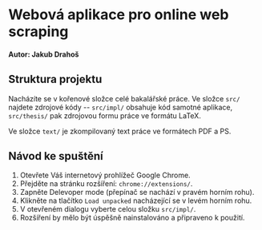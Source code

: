 # Webová aplikace pro online web scraping
#### Autor: Jakub Drahoš

## Struktura projektu
Nacházíte se v kořenové složce celé bakalářské práce. Ve složce `src/` najdete  zdrojové kódy -- `src/impl/` obsahuje kód samotné aplikace, `src/thesis/` pak zdrojovou formu práce ve formátu LaTeX.

Ve složce `text/` je zkompilovaný text práce ve formátech PDF a PS.


## Návod ke spuštění
1. Otevřete Váš internetový prohlížeč Google Chrome.
2. Přejděte na stránku rozšíření: `chrome://extensions/`.
3. Zapněte Delevoper mode (přepínač se nachází v pravém horním rohu).
4. Klikněte na tlačítko `Load unpacked` nacházející se v levém horním rohu.
5. V otevřeném dialogu vyberte celou složku `src/impl/`.
6. Rozšíření by mělo být úspěšně nainstalováno a připraveno k použití.
